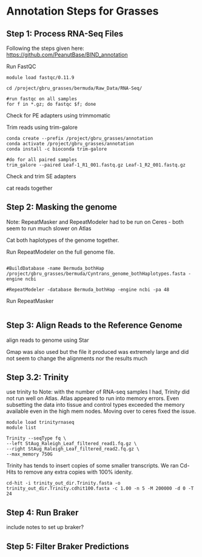 # Annotation Steps for Grasses


## Step 1: Process RNA-Seq Files

Following the steps given here: https://github.com/PeanutBase/BIND_annotation

Run FastQC
```
module load fastqc/0.11.9

cd /project/gbru_grasses/bermuda/Raw_Data/RNA-Seq/

#run fastqc on all samples
for f in *.gz; do fastqc $f; done
```
Check for PE adapters using trimmomatic

Trim reads using trim-galore
```
conda create --prefix /project/gbru_grasses/annotation
conda activate /project/gbru_grasses/annotation
conda install -c bioconda trim-galore

#do for all paired samples
trim_galore --paired Leaf-1_R1_001.fastq.gz Leaf-1_R2_001.fastq.gz
```

Check and trim SE adapters

cat reads together



## Step 2: Masking the genome

Note:  RepeatMasker and RepeatModeler had to be run on Ceres  -  both seem to run much slower on Atlas

Cat both haplotypes of the genome together.

Run RepeatModeler on the full genome file.
```

#BuildDatabase -name Bermuda_bothHap /project/gbru_grasses/bermuda/Cyntrans_genome_bothHaplotypes.fasta -engine ncbi

#RepeatModeler -database Bermuda_bothHap -engine ncbi -pa 48
```

Run RepeatMasker
```

```


## Step 3: Align Reads to the Reference Genome

align reads to genome using Star

Gmap was also used but the file it produced was extremely large and did not seem to change the alignments nor the results much

## Step 3.2: Trinity

use trinity to 
Note: with the number of RNA-seq samples I had, Trinity did not run well on Atlas.  Atlas appeared to run into memory errors.  Even subsetting the data into tissue and control types exceeded the memory available even in the high mem nodes.  Moving over to ceres fixed the issue.

```
module load trinityrnaseq
module list

Trinity --seqType fq \
--left StAug_Raleigh_Leaf_filtered_read1.fq.gz \
--right StAug_Raleigh_Leaf_filtered_read2.fq.gz \
--max_memory 750G
```

Trinity has tends to insert copies of some smaller transcripts.  We ran Cd-Hits to remove any extra copies with 100% idenity.

```
cd-hit -i trinity_out_dir.Trinity.fasta -o trinity_out_dir.Trinity.cdhit100.fasta -c 1.00 -n 5 -M 200000 -d 0 -T 24
```

## Step 4: Run Braker

include notes to set up braker?

## Step 5: Filter Braker Predictions 




